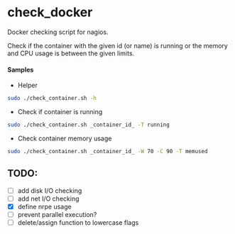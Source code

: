 check_docker
=========
Docker checking script for nagios.

Check if the container with the given id (or name) is running or the memory and CPU usage is between the given limits.

#### Samples

- Helper
```sh
sudo ./check_container.sh -h 
```
- Check if container is running
```sh
sudo ./check_container.sh _container_id_ -T running 
```
- Check container memory usage
```sh
sudo ./check_container.sh _container_id_ -W 70 -C 90 -T memused
```


TODO:
-----
- [ ] add disk I/O checking
- [ ] add net I/O checking
- [x] define nrpe usage
- [ ] prevent parallel execution?
- [ ] delete/assign function to lowercase flags

